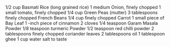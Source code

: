 1/2 cup Basmati Rice (long grained rice)
1 medium Onion, finely chopped 
1 small tomato, finely chopped 
1/4 cup Green Peas (mutter)
3 tablespoons finely chopped French Beans 
1/4 cup finely chopped Carrot 
1 small piece of Bay Leaf 
1 -inch piece of cinnamon
2 cloves 
1/4 teaspoon Garam Masala Powder 
1/8 teaspoon turmeric Powder 
1/2 teaspoon red chilli powder 
2 tablespoons finely chopped coriander leaves 
2 tablespoons oil 
1 tablespoon ghee 
1 cup water 
salt to taste 